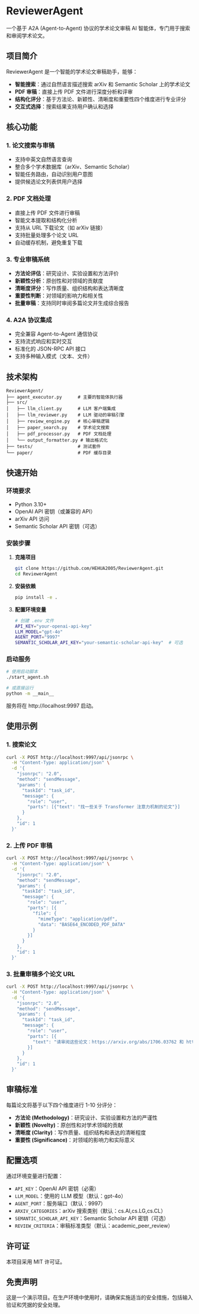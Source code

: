 # ReviewerAgent

一个基于 A2A (Agent-to-Agent) 协议的学术论文审稿 AI 智能体，专门用于搜索和审阅学术论文。

## 项目简介

ReviewerAgent 是一个智能的学术论文审稿助手，能够：

- **智能搜索**：通过自然语言描述搜索 arXiv 和 Semantic Scholar 上的学术论文
- **PDF 审稿**：直接上传 PDF 文件进行深度分析和评审
- **结构化评分**：基于方法论、新颖性、清晰度和重要性四个维度进行专业评分
- **交互式选择**：搜索结果支持用户确认和选择

## 核心功能

### 1. 论文搜索与审稿
- 支持中英文自然语言查询
- 整合多个学术数据库（arXiv、Semantic Scholar）
- 智能任务路由，自动识别用户意图
- 提供候选论文列表供用户选择

### 2. PDF 文档处理
- 直接上传 PDF 文件进行审稿
- 智能文本提取和结构化分析
- 支持从 URL 下载论文（如 arXiv 链接）
- 支持批量处理多个论文 URL
- 自动缓存机制，避免重复下载

### 3. 专业审稿系统
- **方法论评估**：研究设计、实验设置和方法评价
- **新颖性分析**：原创性和对领域的贡献度
- **清晰度评分**：写作质量、组织结构和表达清晰度
- **重要性判断**：对领域的影响力和相关性
- **批量审稿**：支持同时审阅多篇论文并生成综合报告

### 4. A2A 协议集成
- 完全兼容 Agent-to-Agent 通信协议
- 支持流式响应和实时交互
- 标准化的 JSON-RPC API 接口
- 支持多种输入模式（文本、文件）

## 技术架构

```
ReviewerAgent/
├── agent_executor.py      # 主要的智能体执行器
├── src/
│   ├── llm_client.py      # LLM 客户端集成
│   ├── llm_reviewer.py    # LLM 驱动的审稿引擎
│   ├── review_engine.py   # 核心审稿逻辑
│   ├── paper_search.py    # 学术论文搜索
│   ├── pdf_processor.py   # PDF 文档处理
│   └── output_formatter.py # 输出格式化
├── tests/                 # 测试套件
└── paper/                 # PDF 缓存目录
```

## 快速开始

### 环境要求
- Python 3.10+
- OpenAI API 密钥（或兼容的 API）
- arXiv API 访问
- Semantic Scholar API 密钥（可选）

### 安装步骤

1. **克隆项目**
   ```bash
   git clone https://github.com/HEHUA2005/ReviewerAgent.git
   cd ReviewerAgent
   ```

2. **安装依赖**
   ```bash
   pip install -e .
   ```

3. **配置环境变量**
   ```bash
   # 创建 .env 文件
   API_KEY="your-openai-api-key"
   LLM_MODEL="gpt-4o"
   AGENT_PORT="9997"
   SEMANTIC_SCHOLAR_API_KEY="your-semantic-scholar-api-key"  # 可选
   ```

### 启动服务

```bash
# 使用启动脚本
./start_agent.sh

# 或直接运行
python -m __main__
```

服务将在 http://localhost:9997 启动。

## 使用示例

### 1. 搜索论文
```bash
curl -X POST http://localhost:9997/api/jsonrpc \
  -H "Content-Type: application/json" \
  -d '{
    "jsonrpc": "2.0",
    "method": "sendMessage",
    "params": {
      "taskId": "task_id",
      "message": {
        "role": "user",
        "parts": [{"text": "找一些关于 Transformer 注意力机制的论文"}]
      }
    },
    "id": 1
  }'
```

### 2. 上传 PDF 审稿
```bash
curl -X POST http://localhost:9997/api/jsonrpc \
  -H "Content-Type: application/json" \
  -d '{
    "jsonrpc": "2.0",
    "method": "sendMessage",
    "params": {
      "taskId": "task_id",
      "message": {
        "role": "user",
        "parts": [{
          "file": {
            "mimeType": "application/pdf",
            "data": "BASE64_ENCODED_PDF_DATA"
          }
        }]
      }
    },
    "id": 1
  }'
```

### 3. 批量审稿多个论文 URL
```bash
curl -X POST http://localhost:9997/api/jsonrpc \
  -H "Content-Type: application/json" \
  -d '{
    "jsonrpc": "2.0",
    "method": "sendMessage",
    "params": {
      "taskId": "task_id",
      "message": {
        "role": "user",
        "parts": [{
          "text": "请审阅这些论文：https://arxiv.org/abs/1706.03762 和 https://arxiv.org/abs/1810.04805"
        }]
      }
    },
    "id": 1
  }'
```


## 审稿标准

每篇论文将基于以下四个维度进行 1-10 分评分：

- **方法论 (Methodology)**：研究设计、实验设置和方法的严谨性
- **新颖性 (Novelty)**：原创性和对学术领域的贡献
- **清晰度 (Clarity)**：写作质量、组织结构和表达的清晰程度
- **重要性 (Significance)**：对领域的影响力和实际意义

## 配置选项

通过环境变量进行配置：

- `API_KEY`：OpenAI API 密钥（必需）
- `LLM_MODEL`：使用的 LLM 模型（默认：gpt-4o）
- `AGENT_PORT`：服务端口（默认：9997）
- `ARXIV_CATEGORIES`：arXiv 搜索类别（默认：cs.AI,cs.LG,cs.CL）
- `SEMANTIC_SCHOLAR_API_KEY`：Semantic Scholar API 密钥（可选）
- `REVIEW_CRITERIA`：审稿标准类型（默认：academic_peer_review）

## 许可证

本项目采用 MIT 许可证。

## 免责声明

这是一个演示项目。在生产环境中使用时，请确保实施适当的安全措施，包括输入验证和凭据的安全处理。
